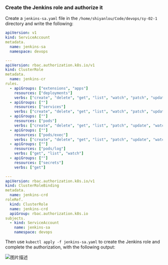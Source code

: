 ### Create the Jenkins role and authorize it

Create a `jenkins-sa.yaml` file in the `/home/shiyanlou/Code/devops/sy-02-1` directory and write the following:

```yaml
apiVersion: v1
kind: ServiceAccount
metadata.
  name: jenkins-sa
  namespace: devops

---
apiVersion: rbac.authorization.k8s.io/v1
kind: ClusterRole
metadata.
  name: jenkins-cr
rules.
  - apiGroups: ["extensions", "apps"]
    resources: ["deployments"]
    verbs: ["create", "delete", "get", "list", "watch", "patch", "update"]
  - apiGroups: [""]
    resources: ["services"]
    verbs: ["create", "delete", "get", "list", "watch", "patch", "update"]
  - apiGroups: [""]
    resources: ["pods"]
    verbs: ["create", "delete", "get", "list", "patch", "update", "watch"]
  - apiGroups: [""]
    resources: ["pods/exec"]
    verbs: ["create", "delete", "get", "list", "patch", "update", "watch"]
  - apiGroups: [""]
    resources: ["pods/log"]
    verbs: ["get", "list", "watch"]
  - apiGroups: [""]
    resources: ["secrets"]
    verbs: ["get"]

---
apiVersion: rbac.authorization.k8s.io/v1
kind: ClusterRoleBinding
metadata.
  name: jenkins-crd
roleRef.
  kind: ClusterRole
  name: jenkins-crd
  apiGroup: rbac.authorization.k8s.io
subjects.
  - kind: ServiceAccount
    name: jenkins-sa
    namespace: devops
```

Then use `kubectl apply -f jenkins-sa.yaml` to create the Jenkins role and complete the authorization, with the following output:

![图片描述](https://doc.shiyanlou.com/courses/10022/2123746/0f0d3b72a73972b5d7388410f9272ec8-0/wm)
